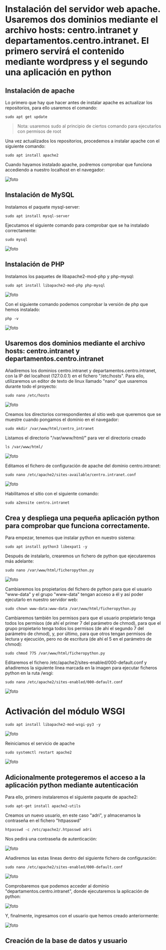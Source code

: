 # Instalación del servidor web apache. Usaremos dos dominios mediante el archivo hosts: centro.intranet y departamentos.centro.intranet. El primero servirá el contenido mediante wordpress y el segundo una aplicación en python

## Instalación de apache

Lo primero que hay que hacer antes de instalar apache es actualizar los repositorios, para ello usaremos el comando:

```sudo apt get update```
> Nota: usaremos sudo al principio de ciertos comando para ejecutarlos con permisos de root

Una vez actualizados los repositorios, procedemos a instalar apache con el siguiente comando:

```sudo apt install apache2```

Cuando hayamos instalado apache, podremos comprobar que funciona accediendo a nuestro localhost en el navegador:

![foto](Imágenes/3.png)

## Instalación de MySQL

Instalamos el paquete mysql-server:

```sudo apt install mysql-server```

Ejecutamos el siguiente comando para comprobar que se ha instalado correctamente:

```sudo mysql```

![foto](Imágenes/5.png)

## Instalación de PHP

Instalamos los paquetes de libapache2-mod-php y php-mysql:

```sudo apt install libapache2-mod-php php-mysql```

![foto](Imágenes/6.png)

Con el siguiente comando podemos comprobar la versión de php que hemos instalado:

```php -v```

![foto](Imágenes/7.png)

## Usaremos dos dominios mediante el archivo hosts: centro.intranet y departamentos.centro.intranet

Añadiremos los dominios centro.intranet y departamentos.centro.intranet, con la IP del localhost (127.0.0.1) en el fichero "/etc/hosts". Para ello, utilizaremos un editor de texto de linux llamado "nano" que usaremos durante todo el proyecto:

```sudo nano /etc/hosts```

![foto](Imágenes/8.png)

Creamos los directorios correspondientes al sitio web que queremos que se muestre cuando pongamos el dominio en el navegador:

```sudo mkdir /var/www/html/centro_intranet``` 

Listamos el directorio "/var/www/html/" para ver el directorio creado

```ls /var/www/html/```

![foto](Imágenes/9.png)

Editamos el fichero de configuración de apache del dominio centro.intranet:

```sudo nano /etc/apache2/sites-available/centro.intranet.conf``` 

![foto](Imágenes/10.png)

Habilitamos el sitio con el siguiente comando:

```sudo a2ensite centro.intranet```

## Crea y despliega una pequeña aplicación python para comprobar que funciona correctamente.

Para empezar, tenemos que instalar python en nuestro sistema:

```sudo apt install python3 libexpat1 -y```

Después de instalarlo, crearemos un fichero de python que ejecutaremos más adelante:

```sudo nano /var/www/html/ficheropython.py```

![foto](Imágenes/python1.png)

Cambiaremos los propietarios del fichero de python para que el usuario "www-data" y el grupo "www-data" tengan acceso a él y así poder ejecutarlo en nuestro servidor web:

```sudo chown www-data:www-data /var/www/html/ficheropython.py```

Cambiaremos también los permisos para que el usuario propietario tenga todos los permisos (de ahí el primer 7 del parámetro de chmod), para que el grupo propietario tenga todos los permisos (de ahí el segundo 7 del parámetro de chmod), y, por último, para que otros tengan permisos de lectura y ejecución, pero no de escritura (de ahí el 5 en el parámetro de chmod):

```sudo chmod 775 /var/www/html/ficheropython.py```

Editaremos el fichero /etc/apache2/sites-enabled/000-default.conf y añadiremos la siguiente línea marcada en la imagen para ejecutar ficheros python en la ruta /wsgi:

```sudo nano /etc/apache2/sites-enabled/000-default.conf```

![foto](Imágenes/python2.png)

# Activación del módulo WSGI

```sudo apt install libapache2-mod-wsgi-py3 -y```

![foto](Imágenes/39.png)

Reiniciamos el servicio de apache

```sudo systemctl restart apache2```

![foto](Imágenes/python3.png)

## Adicionalmente protegeremos el acceso a la aplicación python mediante autenticación

Para ello, primero instalaremos el siguiente paquete de apache2:

```sudo apt-get install apache2-utils```

Creamos un nuevo usuario, en este caso "adri", y almacenamos la contraseña en el fichero "httpasswd"

```htpasswd -c /etc/apache2/.htpasswd adri```

Nos pedirá una contraseña de autenticación:

![foto](Imágenes/python8.png)

Añadiremos las estas líneas dentro del siguiente fichero de configuración:

```sudo nano /etc/apache2/sites-enabled/000-default.conf```

![foto](Imágenes/python4.png)

Comprobaremos que podemos acceder al dominio "departamentos.centro.intranet", donde ejecutaremos la aplicación de python:

![foto](Imágenes/python5.png)

Y, finalmente, ingresamos con el usuario que hemos creado anteriormente:

![foto](Imágenes/python6.png)

## Creación de la base de datos y usuario

